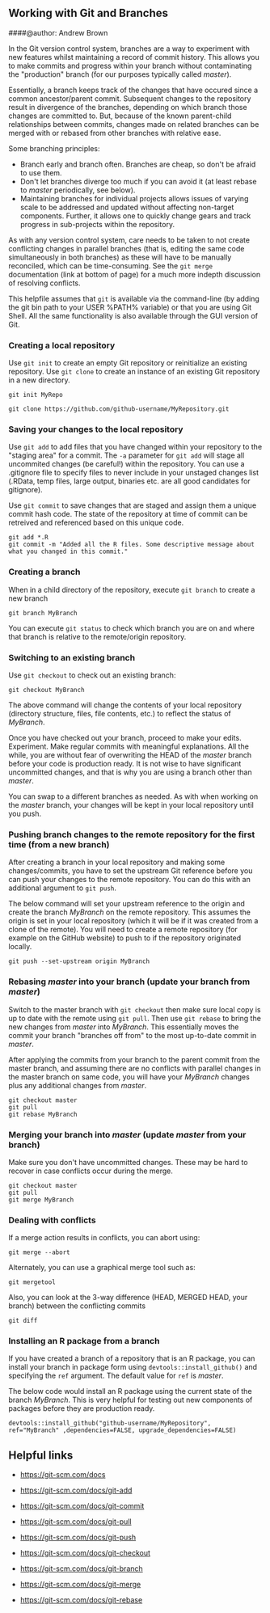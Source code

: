 ## Working with Git and Branches
####@author: Andrew Brown

In the Git version control system, branches are a way to experiment with new features whilst maintaining a record of commit history. This allows you to make commits and progress within your branch without contaminating the "production" branch (for our purposes typically called *master*).

Essentially, a branch keeps track of the changes that have occured since a common ancestor/parent commit. Subsequent changes to the repository result in divergence of the branches, depending on which branch those changes are committed to. But, because of the known parent-child relationships between commits, changes made on related branches can be merged with or rebased from other branches with relative ease. 

Some branching principles:
 * Branch early and branch often. Branches are cheap, so don't be afraid to use them.
 * Don't let branches diverge too much if you can avoid it (at least rebase to *master* periodically, see below). 
 * Maintaining branches for individual projects allows issues of varying scale to be addressed and updated without affecting non-target components. Further, it allows one to quickly change gears and track progress in sub-projects within the repository.

As with any version control system, care needs to be taken to not create conflicting changes in parallel branches (that is, editing the same code simultaneously in both branches) as these will have to be manually reconciled, which can be time-consuming. See the `git merge` documentation (link at bottom of page) for a much more indepth discussion of resolving conflicts.

This helpfile assumes that `git` is available via the command-line (by adding the git bin path to your USER %PATH% variable) or that you are using Git Shell. All the same functionality is also available through the GUI version of Git.

### Creating a local repository
Use `git init` to create an empty Git repository or reinitialize an existing repository. 
Use `git clone` to create an instance of an existing Git repository in a new directory.

```
git init MyRepo
```

```
git clone https://github.com/github-username/MyRepository.git
```

### Saving your changes to the local repository 

Use `git add` to add files that you have changed within your repository to the "staging area" for a commit. The `-a` parameter for `git add` will stage all uncommited changes (be careful!) within the repository. You can use a .gitignore file  to specify files to never include in your unstaged changes list (.RData, temp files, large output, binaries etc. are all good candidates for gitignore).

Use `git commit` to save changes that are staged and assign them a unique commit hash code. The state of the repository at time of commit can be retreived and referenced based on this unique code. 

```
git add *.R
git commit -m "Added all the R files. Some descriptive message about what you changed in this commit."
```

### Creating a branch

When in a child directory of the repository, execute `git branch` to create a new branch

```
git branch MyBranch
```

You can execute `git status` to check which branch you are on and where that branch is relative to the remote/origin repository. 

### Switching to an existing branch

Use `git checkout` to check out an existing branch:
```
git checkout MyBranch
```

The above command will change the contents of your local repository (directory structure, files, file contents, etc.) to reflect the status of *MyBranch*. 

Once you have checked out your branch, proceed to make your edits. Experiment. Make regular commits with meaningful explanations. All the while, you are without fear of overwriting the HEAD of the *master* branch before your code is production ready. It is not wise to have significant uncommitted changes, and that is why you are using a branch other than *master*.

You can swap to a different branches as needed. As with when working on the *master* branch, your changes will be kept in your local repository until you push. 

### Pushing branch changes to the remote repository for the first time (from a new branch) 

After creating a branch in your local repository and making some changes/commits, you have to set the upstream Git reference before you can push your changes to the remote repository. You can do this with an additional argument to `git push`. 

The below command will set your upstream reference to the origin and create the branch *MyBranch* on the remote repository. This assumes the origin is set in your local repository (which it will be if it was created from a clone of the remote). You will need to create a remote repository (for example on the GitHub website) to push to if the repository originated locally.

```
git push --set-upstream origin MyBranch
```

### Rebasing *master* into your branch (update your branch from *master*)

Switch to the master branch with `git checkout` then make sure local copy is up to date with the remote using `git pull`. Then use `git rebase` to bring the new changes from *master* into *MyBranch*. This essentially moves the commit your branch "branches off from" to the most up-to-date commit in *master*. 

After applying the commits from your branch to the parent commit from the master branch, and assuming there are no conflicts with parallel changes in the master branch on same code, you will have your *MyBranch* changes plus any additional changes from *master*.

```
git checkout master 
git pull
git rebase MyBranch
```

### Merging your branch into *master* (update *master* from your branch)

Make sure you don't have uncommitted changes. These may be hard to recover in case conflicts occur during the merge.
```
git checkout master
git pull
git merge MyBranch
```

### Dealing with conflicts

If a merge action results in conflicts, you can abort using:
```
git merge --abort
```

Alternately, you can use a graphical merge tool such as:
```
git mergetool
```

Also, you can look at the 3-way difference (HEAD, MERGED HEAD, your branch) between the conflicting commits
```
git diff
```

### Installing an R package from a branch

If you have created a branch of a repository that is an R package, you can install your branch in package form using `devtools::install_github()` and specifying the `ref` argument. The default value for `ref` is *master*. 

The below code would install an R package using the current state of the branch *MyBranch*. This is very helpful for testing out new components of packages before they are production ready.
```
devtools::install_github("github-username/MyRepository", ref="MyBranch" ,dependencies=FALSE, upgrade_dependencies=FALSE)
```

## Helpful links
 * https://git-scm.com/docs
 
 * https://git-scm.com/docs/git-add

 * https://git-scm.com/docs/git-commit
 
 * https://git-scm.com/docs/git-pull
 
 * https://git-scm.com/docs/git-push

 * https://git-scm.com/docs/git-checkout

 * https://git-scm.com/docs/git-branch

 * https://git-scm.com/docs/git-merge

 * https://git-scm.com/docs/git-rebase